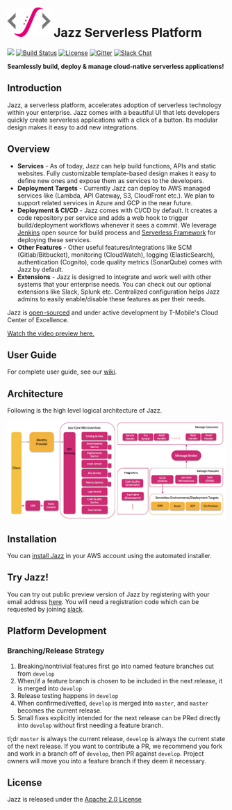 # ![Jazz Logo](misc/logo.png) Jazz Serverless Platform

<a href="https://github.com/tmobile/jazz/graphs/contributors" alt="Contributors"><img src="https://img.shields.io/github/contributors/tmobile/jazz.svg" /></a>
[![Build Status](https://travis-ci.org/tmobile/jazz.svg?branch=master)](https://travis-ci.org/tmobile/jazz)
[![License](https://img.shields.io/badge/License-Apache%202.0-yellowgreen.svg)](https://github.com/tmobile/jazz/blob/master/LICENSE)
[![Gitter](https://img.shields.io/gitter/room/badges/shields.svg)](https://gitter.im/TMO-OSS/Jazz)
[![Slack Chat](https://img.shields.io/badge/Chat-Slack-ff69b4.svg)](https://tmo-oss-getinvite.herokuapp.com/)

**Seamlessly build, deploy & manage cloud-native serverless applications!**

## Introduction

Jazz, a serverless platform, accelerates adoption of serverless technology within your enterprise. Jazz comes with a beautiful UI that lets developers quickly create serverless applications with a click of a button. Its modular design makes it easy to add new integrations.

## Overview

* **Services** - As of today, Jazz can help build functions, APIs and static websites. Fully customizable template-based design makes it easy to define new ones and expose them as services to the developers.
* **Deployment Targets** - Currently Jazz can deploy to AWS managed services like (Lambda, API Gateway, S3, CloudFront etc.). We plan to support related services in Azure and GCP in the near future.
* **Deployment & CI/CD** - Jazz comes with CI/CD by default. It creates a code repository per service and adds a web hook to trigger build/deployment workflows whenever it sees a commit. We leverage [Jenkins](https://github.com/jenkinsci/jenkins) open source for build process and [Serverless Framework](http://www.serverless.com) for deploying these services.
* **Other Features** - Other useful features/integrations like SCM (Gitlab/Bitbucket), monitoring (CloudWatch), logging (ElasticSearch), authentication (Cognito), code quality metrics (SonarQube) comes with Jazz by default.
* **Extensions** - Jazz is designed to integrate and work well with other systems that your enterprise needs. You can check out our optional extensions like Slack, Splunk etc. Centralized configuration helps Jazz admins to easily enable/disable these features as per their needs.

Jazz is [open-sourced](http://opensource.t-mobile.com) and under active development by T-Mobile's Cloud Center of Excellence.

[Watch the video preview here.](https://www.youtube.com/watch?v=6Kp1yxMjn1k)

## User Guide

For complete user guide, see our [wiki](https://github.com/tmobile/jazz/wiki).

## Architecture

Following is the high level logical architecture of Jazz.

![Jazz Architecture](misc/jazz_logical_architecture.png)

## Installation

You can [install Jazz](https://github.com/tmobile/jazz-installer) in your AWS account using the automated installer.

## Try Jazz!

You can try out public preview version of Jazz by registering with your email address [here](http://try.tmo-jazz.net). You will need a registration code which can be requested by joining [slack](https://tmo-oss-getinvite.herokuapp.com/).


## Platform Development

### Branching/Release Strategy

1. Breaking/nontrivial features first go into named feature branches cut from `develop`
2. When/if a feature branch is chosen to be included in the next release, it is merged into `develop`
3. Release testing happens in `develop`
4. When confirmed/vetted, `develop` is merged into `master`, and `master` becomes the current release.
5. Small fixes explicitly intended for the next release can be PRed directly into `develop` without first needing a feature branch.

tl;dr `master` is always the current release, `develop` is always the current state of the next release. If you want to contribute a PR, we recommend you fork and work in a branch off of `develop`, then PR against `develop`. Project owners will move you into a feature branch if they deem it necessary.

## License

Jazz is released under the [Apache 2.0 License](https://github.com/tmobile/jazz/blob/master/LICENSE)
